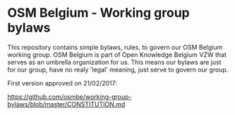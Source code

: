 # OSM Belgium - Working group bylaws

This repository contains simple bylaws, rules, to govern our OSM Belgium working group. OSM Belgium is part of Open Knowledge Belgium VZW that serves as an umbrella organization for us. This means our bylaws are just for our group, have no realy 'legal' meaning, just serve to govern our group.

First version approved on 21/02/2017: 

https://github.com/osmbe/working-group-bylaws/blob/master/CONSTITUTION.md
